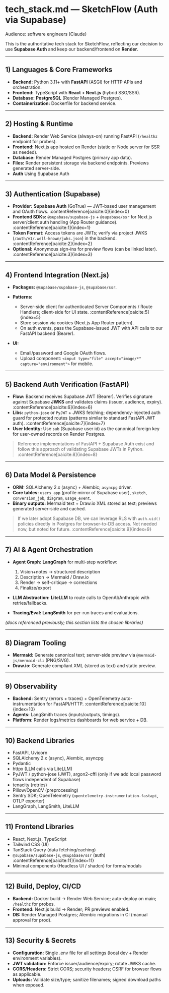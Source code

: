 # tech_stack.md — SketchFlow (Auth via Supabase)

Audience: software engineers (Claude)

This is the authoritative tech stack for SketchFlow, reflecting our decision to use **Supabase Auth** and keep our backend/frontend on **Render**.

---

## 1) Languages & Core Frameworks

- **Backend:** Python 3.11+ with **FastAPI** (ASGI) for HTTP APIs and orchestration.
- **Frontend:** TypeScript with **React + Next.js** (hybrid SSG/SSR).
- **Database:** **PostgreSQL** (Render Managed Postgres).
- **Containerization:** Dockerfile for backend service.

---

## 2) Hosting & Runtime

- **Backend:** Render Web Service (always-on) running FastAPI (`/healthz` endpoint for probes).
- **Frontend:** Next.js app hosted on Render (static or Node server for SSR as needed).
- **Database:** Render Managed Postgres (primary app data).
- **Files:** Render persistent storage via backend endpoints. Previews generated server-side.
 - **Auth** Using Supabase Auth
---

## 3) Authentication (Supabase)

- **Provider:** **Supabase Auth** (GoTrue) — JWT-based user management and OAuth flows. :contentReference[oaicite:0]{index=0}
- **Frontend SDKs:** `@supabase/supabase-js` + `@supabase/ssr` for Next.js server/client auth handling (App Router guidance). :contentReference[oaicite:1]{index=1}
- **Token Format:** Access tokens are JWTs; verify via project JWKS (`/auth/v1/.well-known/jwks.json`) in the backend. :contentReference[oaicite:2]{index=2}
- **Optional:** Anonymous sign-ins for preview flows (can be linked later). :contentReference[oaicite:3]{index=3}

---

## 4) Frontend Integration (Next.js)

- **Packages:** `@supabase/supabase-js`, `@supabase/ssr`.
- **Patterns:**
  - Server-side client for authenticated Server Components / Route Handlers; client-side for UI state. :contentReference[oaicite:5]{index=5}
  - Store session via cookies (Next.js App Router pattern). 
  - On auth events, pass the Supabase-issued JWT with API calls to our FastAPI backend (Bearer).

- **UI:**
  - Email/password and Google OAuth flows.
  - Upload component: `<input type="file" accept="image/*" capture="environment">` for mobile.

---

## 5) Backend Auth Verification (FastAPI)

- **Flow:** Backend receives Supabase JWT (Bearer). Verifies signature against Supabase **JWKS** and validates claims (issuer, audience, expiry). :contentReference[oaicite:6]{index=6}
- **Libs:** `python-jose` or `PyJWT` + JWKS fetching; dependency-injected auth guard for protected routes (patterns similar to standard FastAPI JWT auth). :contentReference[oaicite:7]{index=7}
- **User Identity:** Use `sub` (Supabase user id) as the canonical foreign key for user-owned records on Render Postgres.

> Reference implementations of FastAPI + Supabase Auth exist and follow this approach of validating Supabase JWTs in Python. :contentReference[oaicite:8]{index=8}

---

## 6) Data Model & Persistence

- **ORM:** SQLAlchemy 2.x (async) + Alembic; `asyncpg` driver.
- **Core tables:** `users_app` (profile mirror of Supabase user), `sketch`, `conversion_job`, `diagram`, `usage_event`.
- **Binary outputs:** Mermaid text + Draw.io XML stored as text; previews generated server-side and cached.

> If we later adopt Supabase DB, we can leverage RLS with `auth.uid()` policies directly in Postgres for browser-to-DB access. Not needed now, but noted for future. :contentReference[oaicite:9]{index=9}

---

## 7) AI & Agent Orchestration

- **Agent Graph:** **LangGraph** for multi-step workflow:
  1) Vision+notes → structured description
  2) Description → Mermaid / Draw.io
  3) Render → self-critique → corrections
  4) Finalize/export

- **LLM Abstraction:** **LiteLLM** to route calls to OpenAI/Anthropic with retries/fallbacks.
- **Tracing/Eval:** **LangSmith** for per-run traces and evaluations.

*(docs referenced previously; this section lists the chosen libraries)*

---

## 8) Diagram Tooling

- **Mermaid:** Generate canonical text; server-side preview via `@mermaid-js/mermaid-cli` (PNG/SVG).
- **Draw.io:** Generate compliant XML (stored as text) and static preview.

---

## 9) Observability

- **Backend:** Sentry (errors + traces) + OpenTelemetry auto-instrumentation for FastAPI/HTTP. :contentReference[oaicite:10]{index=10}
- **Agents:** LangSmith traces (inputs/outputs, timings).
- **Platform:** Render logs/metrics dashboards for web service + DB.

---

## 10) Backend Libraries

- FastAPI, Uvicorn
- SQLAlchemy 2.x (async), Alembic, asyncpg
- Pydantic
- httpx (LLM calls via LiteLLM)
- PyJWT / python-jose (JWT), argon2-cffi (only if we add local password flows independent of Supabase)
- tenacity (retries)
- Pillow/OpenCV (preprocessing)
- Sentry SDK; OpenTelemetry (`opentelemetry-instrumentation-fastapi`, OTLP exporter)
- LangGraph, LangSmith, LiteLLM

---

## 11) Frontend Libraries

- React, Next.js, TypeScript
- Tailwind CSS (UI)
- TanStack Query (data fetching/caching)
- `@supabase/supabase-js`, `@supabase/ssr` (auth) :contentReference[oaicite:11]{index=11}
- Minimal components (Headless UI / shadcn) for forms/modals

---

## 12) Build, Deploy, CI/CD

- **Backend:** Docker build → Render Web Service; auto-deploy on main; `/healthz` for probes.
- **Frontend:** Next.js build → Render; PR previews enabled.
- **DB:** Render Managed Postgres; Alembic migrations in CI (manual approval for prod).

---

## 13) Security & Secrets

- **Configuration:** Single .env file for all settings (local dev + Render environment variables).
- **JWT validation:** Enforce issuer/audience/expiry; rotate JWKS cache.
- **CORS/Headers:** Strict CORS; security headers; CSRF for browser flows as applicable.
- **Uploads:** Validate size/type; sanitize filenames; signed download paths when exposed.

